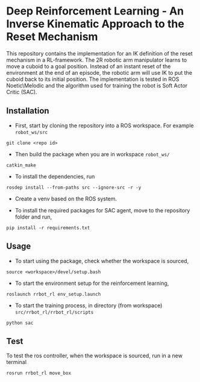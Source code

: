 # Deep Reinforcement Learning - An Inverse Kinematic Approach to the Reset Mechanism
This repository contains the implementation for an IK definition of the reset mechanism in a RL-framework. The 2R robotic arm manipulator learns to move a cuboid to a goal position. Instead of an instant reset of the environment at the end of an episode, the robotic arm will use IK to put the cuboid back to its initial position. The implementation is tested in ROS Noetic\Melodic and the algorithm used for training the robot is Soft Actor Critic (SAC).

## Installation

 - First, start by cloning the repository into a ROS workspace. For example `robot_ws/src`

```
git clone <repo id>
```

 - Then build the package when you are in workspace `robot_ws/`

```
catkin_make
```

 - To install the dependencies, run

```
rosdep install --from-paths src --ignore-src -r -y
```

 - Create a venv based on the ROS system.

 - To install the required packages for SAC agent, move to the repository folder and run,

```
pip install -r requirements.txt
```

## Usage

 - To start using the package, check whether the workspace is sourced,

```
source <workspace>/devel/setup.bash
```

 - To start the environment setup for the reinforcement learning,

```
roslaunch rrbot_rl env_setup.launch
```

 - To start the training process, in directory (from workspace) `src/rrbot_rl/rrbot_rl/scripts`

```
python sac
```

## Test

To test the ros controller, when the workspace is sourced, run in a new terminal

```
rosrun rrbot_rl move_box
```
